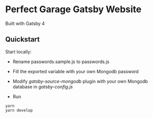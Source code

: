 # Perfect Garage Gatsby Website

Built with Gatsby 4

## Quickstart

Start locally:

- Rename passwords.sample.js to passwords.js
- Fill the exported variable with your own Mongodb password
- Modify *gatsby-source-mongodb* plugin with your own Mongodb database in *gatsby-config.js*

- Run

```
yarn
yarn develop
```
